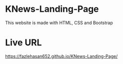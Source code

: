 # KNews-Landing-Page
This website is made with HTML, CSS and Bootstrap
# Live URL
https://fazlehasan652.github.io/KNews-Landing-Page/
